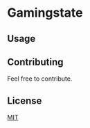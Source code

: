 # Gamingstate

## Usage

## Contributing
Feel free to contribute.
## License
[MIT](https://choosealicense.com/licenses/mit/)
